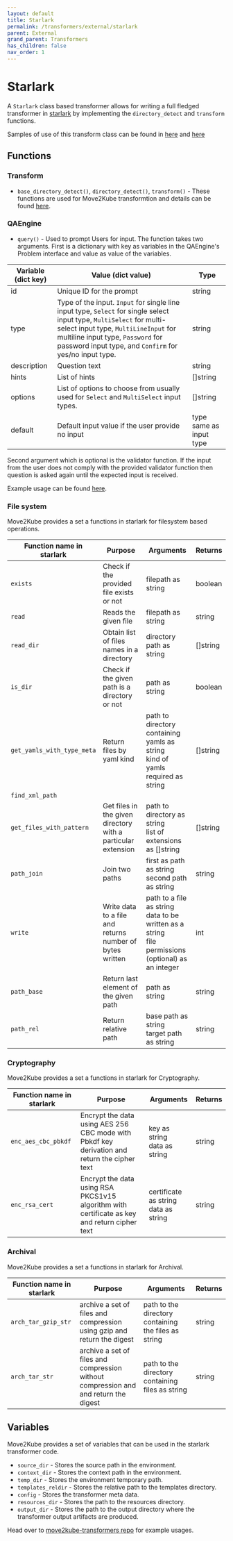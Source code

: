 ```yaml
---
layout: default
title: Starlark
permalink: /transformers/external/starlark
parent: External
grand_parent: Transformers
has_children: false
nav_order: 1
---
```


# Starlark

A `Starlark` class based transformer allows for writing a full fledged transformer in [starlark](https://docs.bazel.build/versions/2.1.0/skylark/language.html) by implementing the `directory_detect` and `transform` functions. 

Samples of use of this transform class can be found in [here](https://github.com/konveyor/move2kube-transformers/tree/main/add-custom-kubernetes-annotation) and [here](https://github.com/konveyor/move2kube-transformers/tree/main/add-custom-files-directories-in-custom-locations)

## Functions

### Transform

* `base_directory_detect()`, `directory_detect()`, `transform()` - These functions are used for Move2Kube transformtion and details can be found [here](https://move2kube.konveyor.io/concepts/transformer#methods).


### QAEngine
* `query()` - Used to prompt Users for input. The function takes two arguments. First is a dictionary with key as variables in the QAEngine's Problem interface and value as value of the variables.

| Variable (dict key) | Value (dict value) | Type |
| ----------- | ----------- | ----------- | 
| id | Unique ID for the prompt | string |
| type   | Type of the input. `Input` for single line input type, `Select` for single select input type, `MultiSelect` for multi-select input type, `MultiLineInput` for multiline input type, `Password` for password input type, and `Confirm` for yes/no input type.| string |
| description   | Question text| string |
| hints  | List of hints | []string|
| options   | List of options to choose from usually used for `Select` and `MultiSelect` input types.      | []string |
| default   | Default input value if the user provide no input | type same as input type |

Second argument which is optional is the validator function. If the input from the user does not comply with the provided validator function then question is asked again until the expected input is received.

Example usage can be found [here](https://github.com/konveyor/move2kube-transformers/blob/2a36d11efb996f2f38cdb3e3ecccfe9378e3a444/cloud-foundry-to-ce-iks-roks/cedockerfile/cedockerfile.star#L52-L63).


### File system
Move2Kube provides a set a functions in starlark for filesystem based operations.

| Function name in starlark | Purpose | Arguments | Returns |
| ----------- | ----------- | ----------- | ----------- | 
| `exists`| Check if the provided file exists or not | filepath as string| boolean |
| `read`| Reads the given file | filepath as string | string |
| `read_dir`| Obtain list of files names in a directory | directory path as string | []string | 
| `is_dir`| Check if the given path is a directory or not | path as string | boolean | 
| `get_yamls_with_type_meta`| Return files by yaml kind | path to directory containing yamls as string <br/> kind of yamls required as string | []string| 
| `find_xml_path`|  |  | | 
| `get_files_with_pattern` | Get files in the given directory with a particular extension | path to directory as string <br/> list of extensions as []string | []string |
| `path_join` | Join two paths | first as path as string <br/> second path as string| string |
| `write` | Write data to a file and returns number of bytes written | path to a file as string <br/> data to be written as a string <br/> file permissions (optional) as an integer | int
| `path_base` | Return last element of the given path | path as string | string
| `path_rel` | Return relative path | base path as string <br/> target path as string | string

### Cryptography
Move2Kube provides a set a functions in starlark for Cryptography.

| Function name in starlark | Purpose | Arguments | Returns |
| ----------- | ----------- | ----------- | ----------- | 
| `enc_aes_cbc_pbkdf`| Encrypt the data using AES 256 CBC mode with Pbkdf key derivation and return the cipher text | key as string <br /> data as string | string |
| `enc_rsa_cert`| Encrypt the data using RSA PKCS1v15 algorithm with certificate as key and return cipher text | certificate as string <br /> data as string | string |


### Archival
Move2Kube provides a set a functions in starlark for Archival.

| Function name in starlark | Purpose | Arguments | Returns |
| ----------- | ----------- | ----------- | ----------- | 
| `arch_tar_gzip_str`| archive a set of files and compression using gzip and return the digest | path to the directory containing the files as string | string |
| `arch_tar_str`| archive a set of files and compression without compression and and return the digest | path to the directory containing files as string | string |


## Variables
Move2Kube provides a set of variables that can be used in the starlark transformer code.

* `source_dir` - Stores the source path in the environment.
* `context_dir` - Stores the context path in the environment.
* `temp_dir` - Stores the environment temporary path.
* `templates_reldir` - Stores the relative path to the templates directory.
* `config` - Stores the transformer meta data.
* `resources_dir` - Stores the path to the resources directory.
* `output_dir` - Stores the path to the output directory where the transformer output artifacts are produced.

Head over to [move2kube-transformers repo](https://github.com/konveyor/move2kube-transformers) for example usages.
